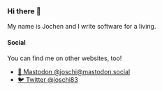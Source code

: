 ### Hi there 👋

My name is Jochen and I write software for a living.


#### Social

You can find me on other websites, too!

- <a rel="me" href="https://mastodon.social/@joschi">:elephant: Mastodon @joschi@mastodon.social</a>
- <a rel="me" href="https://twitter.com/joschi83">:bird: Twitter @joschi83</a>

<!--
**joschi/joschi** is a ✨ _special_ ✨ repository because its `README.md` (this file) appears on your GitHub profile.

Here are some ideas to get you started:

- 🔭 I’m currently working on ...
- 🌱 I’m currently learning ...
- 👯 I’m looking to collaborate on ...
- 🤔 I’m looking for help with ...
- 💬 Ask me about ...
- 📫 How to reach me: ...
- 😄 Pronouns: ...
- ⚡ Fun fact: ...
-->
